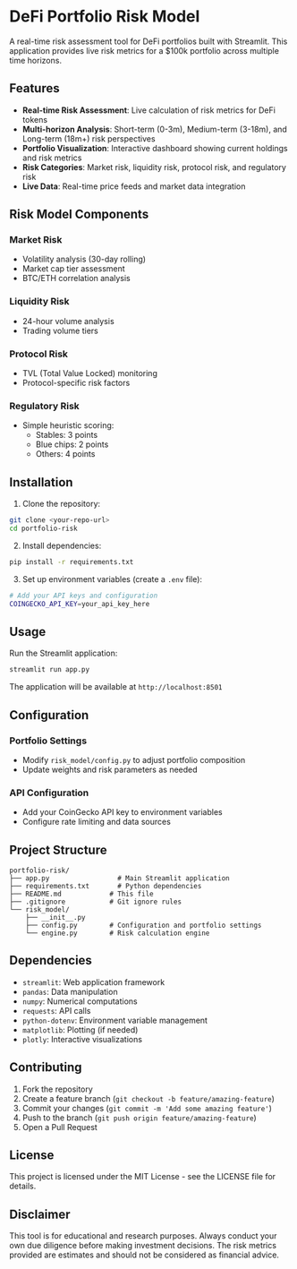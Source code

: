 # DeFi Portfolio Risk Model

A real-time risk assessment tool for DeFi portfolios built with Streamlit. This application provides live risk metrics for a $100k portfolio across multiple time horizons.

## Features

- **Real-time Risk Assessment**: Live calculation of risk metrics for DeFi tokens
- **Multi-horizon Analysis**: Short-term (0-3m), Medium-term (3-18m), and Long-term (18m+) risk perspectives
- **Portfolio Visualization**: Interactive dashboard showing current holdings and risk metrics
- **Risk Categories**: Market risk, liquidity risk, protocol risk, and regulatory risk
- **Live Data**: Real-time price feeds and market data integration

## Risk Model Components

### Market Risk
- Volatility analysis (30-day rolling)
- Market cap tier assessment
- BTC/ETH correlation analysis

### Liquidity Risk
- 24-hour volume analysis
- Trading volume tiers

### Protocol Risk
- TVL (Total Value Locked) monitoring
- Protocol-specific risk factors

### Regulatory Risk
- Simple heuristic scoring:
  - Stables: 3 points
  - Blue chips: 2 points
  - Others: 4 points

## Installation

1. Clone the repository:
```bash
git clone <your-repo-url>
cd portfolio-risk
```

2. Install dependencies:
```bash
pip install -r requirements.txt
```

3. Set up environment variables (create a `.env` file):
```bash
# Add your API keys and configuration
COINGECKO_API_KEY=your_api_key_here
```

## Usage

Run the Streamlit application:
```bash
streamlit run app.py
```

The application will be available at `http://localhost:8501`

## Configuration

### Portfolio Settings
- Modify `risk_model/config.py` to adjust portfolio composition
- Update weights and risk parameters as needed

### API Configuration
- Add your CoinGecko API key to environment variables
- Configure rate limiting and data sources

## Project Structure

```
portfolio-risk/
├── app.py                 # Main Streamlit application
├── requirements.txt       # Python dependencies
├── README.md            # This file
├── .gitignore           # Git ignore rules
└── risk_model/
    ├── __init__.py
    ├── config.py        # Configuration and portfolio settings
    └── engine.py        # Risk calculation engine
```

## Dependencies

- `streamlit`: Web application framework
- `pandas`: Data manipulation
- `numpy`: Numerical computations
- `requests`: API calls
- `python-dotenv`: Environment variable management
- `matplotlib`: Plotting (if needed)
- `plotly`: Interactive visualizations

## Contributing

1. Fork the repository
2. Create a feature branch (`git checkout -b feature/amazing-feature`)
3. Commit your changes (`git commit -m 'Add some amazing feature'`)
4. Push to the branch (`git push origin feature/amazing-feature`)
5. Open a Pull Request

## License

This project is licensed under the MIT License - see the LICENSE file for details.

## Disclaimer

This tool is for educational and research purposes. Always conduct your own due diligence before making investment decisions. The risk metrics provided are estimates and should not be considered as financial advice.
